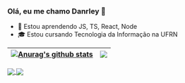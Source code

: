 ### Olá, eu me chamo Danrley 👋

- 🌱 Estou aprendendo JS, TS, React, Node
- 🎓 Estou cursando Tecnologia da Informação na UFRN


| <a href="https://github.com/anuraghazra/github-readme-stats"><img align="center" src="https://github-readme-stats.vercel.app/api?username=Danrley-Lima&show_icons=true&theme=nightowl&hide=issues&hide_title&hide_border=true" alt="Anurag's github stats" /></a> | <a href="https://github.com/anuraghazra/github-readme-stats"><img align="center" src="https://github-readme-stats.vercel.app/api/top-langs/?username=Danrley-Lima&theme=nightowl&exclude_repo=autocomplete-e-autocorrect&hide=jupyter%20notebook,css,ejs&hide_border=true&layout=compact" /></a> |
| ------------- | ------------- |

<a href="https://github.com/Danrley-Lima/snaze-game">
  <img align="center" src="https://github-readme-stats.vercel.app/api/pin/?username=danrley-lima&repo=snaze-game&theme=nightowl&hide_border=true" />
</a>
<a href="https://github.com/Danrley-Lima/jogo-da-forca">
  <img align="center" src="https://github-readme-stats.vercel.app/api/pin/?username=danrley-lima&repo=jogo-da-forca&theme=nightowl&hide_border=true" />
</a>
